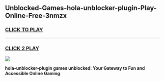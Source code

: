 
## Unblocked-Games-hola-unblocker-plugin-Play-Online-Free-3nmzx
<h3>
<a href="https://premium76.site?title=hola-unblocker-plugin&ref=26A">CLICK TO PLAY</a></h3>
<hr>

<h3>
<a href="https://premium76.site?title=hola-unblocker-plugin&ref=26A">CLICK 2 PLAY</a>
  
</h3>

<a href="https://premium76.site?title=hola-unblocker-plugin&ref=26A"><img src="https://clearcache.store/games.png"></a>


**hola-unblocker-plugin games unblocked: Your Gateway to Fun and Accessible Online Gaming**
